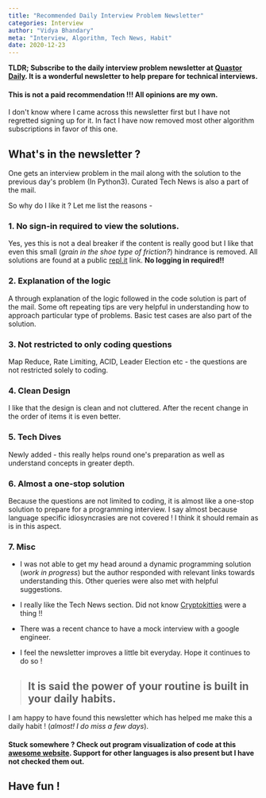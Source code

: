 ```yaml
---
title: "Recommended Daily Interview Problem Newsletter"
categories: Interview 
author: "Vidya Bhandary"
meta: "Interview, Algorithm, Tech News, Habit"
date: 2020-12-23
---
```


**TLDR; 
Subscribe to the daily interview problem newsletter at [Quastor Daily](https://quastor.substack.com/subscribe). It is a wonderful newsletter to help prepare for technical interviews.** 


#### This is not a paid recommendation !!! All opinions are my own.


I don't know where I came across this newsletter first but I have not regretted signing up for it. In fact I have now removed most other algorithm subscriptions in favor of this one.

## What's in the newsletter ?

One gets an interview problem in the mail along with the solution to the previous day's problem (In Python3). Curated Tech News is also a part of the mail.

So why do I like it ? Let me list the reasons -

### 1. No sign-in required to view the solutions.

Yes, yes this is not a deal breaker if the content is really good but I like that even this small (*grain in the shoe type of friction?*) hindrance is removed. All solutions are found at a public [repl.it](https://repl.it/@quastortech/) link.  **No logging in required!!**

### 2. Explanation of the logic

A through explanation of the logic followed in the code solution is part of the mail. Some oft repeating tips are very helpful in understanding how to approach particular type of problems. Basic test cases are also part of the solution.

### 3. Not restricted to only coding questions

Map Reduce, Rate Limiting, ACID, Leader Election etc - the questions are not restricted solely to coding.

### 4. Clean Design

I like that the design is clean and not cluttered. After the recent change in the order of items it is even better. 

### 5. Tech Dives

Newly added - this really helps round one's preparation as well as understand concepts in greater depth.

### 6. Almost a one-stop solution

Because the questions are not limited to coding, it is almost like a one-stop solution to prepare for a programming interview. I say almost because language specific idiosyncrasies are not covered ! I think it should remain as is in this aspect.

### 7. Misc

-  I was not able to get my head around a dynamic programming solution (*work in progress*) but the author responded with relevant links towards understanding this. Other queries were also met with helpful suggestions.

- I really like the Tech News section. Did not know [Cryptokitties](https://quastor.substack.com/p/-cryptokitties) were a thing !!

- There was a recent chance to have a mock interview with a google engineer.

- I feel the newsletter improves a little bit everyday. Hope it continues to do so !

 
> ## It is said the power of your routine is built in your daily habits. 


I am happy to have found this newsletter which has helped me make this a daily habit ! (*almost! I do miss a few days*).

#### Stuck somewhere ? Check out **program visualization** of code at this [awesome website](http://www.pythontutor.com/visualize.html#mode=edit). Support for other languages is also present but I have not checked them out.

## Have fun !


